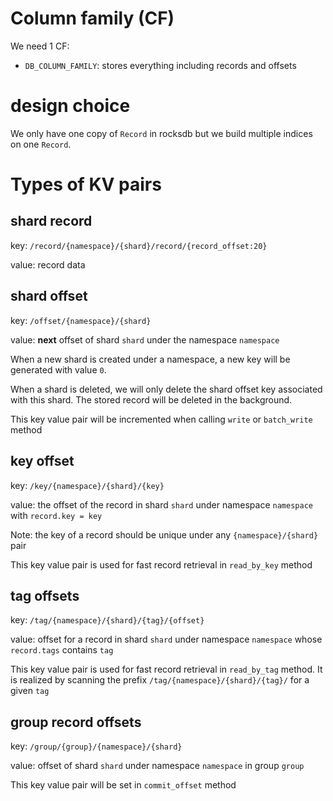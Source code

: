 # Column family (CF)

We need 1 CF:
- `DB_COLUMN_FAMILY`: stores everything including records and offsets

# design choice

We only have one copy of `Record` in rocksdb but we build multiple indices on one `Record`.

# Types of KV pairs

## shard record

key: `/record/{namespace}/{shard}/record/{record_offset:20}`

value: record data

## shard offset

key: `/offset/{namespace}/{shard}`

value: **next** offset of shard `shard` under the namespace `namespace`

When a new shard is created under a namespace, a new key will be generated with value `0`.

When a shard is deleted, we will only delete the shard offset key associated with this shard. The stored record will be deleted in the background.

This key value pair will be incremented when calling `write` or `batch_write` method

## key offset

key: `/key/{namespace}/{shard}/{key}`

value: the offset of the record in shard `shard` under namespace `namespace` with `record.key = key`

Note: the key of a record should be unique under any `{namespace}/{shard}` pair

This key value pair is used for fast record retrieval in `read_by_key` method

## tag offsets

key: `/tag/{namespace}/{shard}/{tag}/{offset}`

value: offset for a record in shard `shard` under namespace `namespace` whose `record.tags` contains `tag`

This key value pair is used for fast record retrieval in `read_by_tag` method. It is realized by scanning the prefix `/tag/{namespace}/{shard}/{tag}/` for a given `tag`

## group record offsets

key: `/group/{group}/{namespace}/{shard}`

value: offset of shard `shard` under namespace `namespace` in group `group` 

This key value pair will be set in `commit_offset` method
